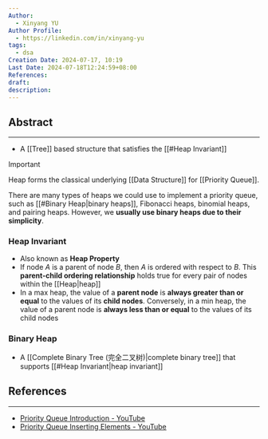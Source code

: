 ```yaml
---
Author:
  - Xinyang YU
Author Profile:
  - https://linkedin.com/in/xinyang-yu
tags:
  - dsa
Creation Date: 2024-07-17, 10:19
Last Date: 2024-07-18T12:24:59+08:00
References: 
draft: 
description: 
---
```

## Abstract
---
- A [[Tree]] based structure that satisfies the [[#Heap Invariant]]

>[!important]
> Heap forms the classical underlying [[Data Structure]] for [[Priority Queue]].
> 
> There are many types of heaps we could use to implement a priority queue, such as [[#Binary Heap|binary heaps]], Fibonacci heaps, binomial heaps, and pairing heaps. However, we **usually use binary heaps due to their simplicity**.

### Heap Invariant
- Also known as **Heap Property**
- If node $A$ is a parent of node $B$, then $A$ is ordered with respect to $B$. This **parent-child ordering relationship** holds true for every pair of nodes within the [[Heap|heap]]
- In a max heap, the value of a **parent node** is **always greater than or equal** to the values of its **child nodes**. Conversely, in a min heap, the value of a parent node is **always less than or equal** to the values of its child nodes


### Binary Heap
- A [[Complete Binary Tree (完全二叉树)|complete binary tree]] that supports [[#Heap Invariant|heap invariant]]

## References
---
- [Priority Queue Introduction - YouTube](https://youtu.be/wptevk0bshY?si=bomLk1DsxWS5s3PI)
- [Priority Queue Inserting Elements - YouTube](https://youtu.be/QOJ-CmQiXko?si=yRoSwNNb1OWhnw1p)
